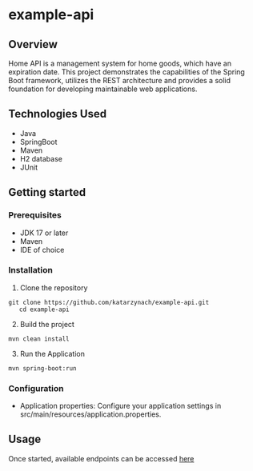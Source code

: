 # example-api

## Overview
Home API is a management system for home goods, which have an expiration date. 
This project demonstrates the capabilities of the Spring Boot framework, utilizes the REST architecture and provides a solid foundation for developing maintainable web applications.

## Technologies Used

- Java
- SpringBoot
- Maven
- H2 database
- JUnit

## Getting started

### Prerequisites
- JDK 17 or later
- Maven 
- IDE of choice

### Installation
1. Clone the repository
```
git clone https://github.com/katarzynach/example-api.git
   cd example-api
```
2. Build the project
```
mvn clean install
```
3. Run the Application
```
mvn spring-boot:run
```

### Configuration
- Application properties: 
Configure your application settings in src/main/resources/application.properties.

## Usage

Once started, available endpoints can be accessed [here](http://localhost:8080/swagger-ui/index.html)